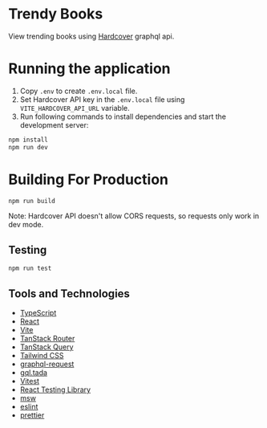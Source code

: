 Trendy Books
=============

View trending books using [Hardcover](https://hardcover.app/) graphql api.

# Running the application

1. Copy `.env` to create `.env.local` file.
2. Set Hardcover API key in the `.env.local` file using `VITE_HARDCOVER_API_URL` variable.
3. Run following commands to install dependencies and start the development server:

```bash
npm install
npm run dev
```

# Building For Production

```bash
npm run build
```

Note:
Hardcover API doesn't allow CORS requests, so requests only work in dev mode.

## Testing

```bash
npm run test
```

## Tools and Technologies

- [TypeScript](https://www.typescriptlang.org/)
- [React](https://react.dev/)
- [Vite](https://vite.dev/)
- [TanStack Router](https://tanstack.com/router)
- [TanStack Query](https://tanstack.com/query)
- [Tailwind CSS](https://tailwindcss.com/)
- [graphql-request](https://www.npmjs.com/package/graphql-request)
- [gql.tada](https://www.npmjs.com/package/gql.tada)
- [Vitest](https://vitest.dev/)
- [React Testing Library](https://testing-library.com/docs/react-testing-library/intro/)
- [msw](https://mswjs.io/)
- [eslint](https://eslint.org/)
- [prettier](https://prettier.io/)